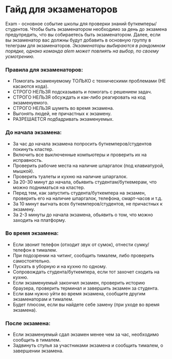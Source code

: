 # Гайд для экзаменаторов

Exam - основное событие школы для проверки знаний буткемперы/студентов. Чтобы быть экзаменатором необходимо за день до экзамена предупредить, что вы собираетесь быть экзаменатором. Далее, если вы экзаменатор вас должны будут добавить в основную группу в телеграм для экзаменаторов.
_Экзаменаторы выбираются в рандомном порядке, однако команда alem может повлиять на выбор, по своему усмотрению._

### Правила для экзаменаторов:

- Помогать экзаменуемому ТОЛЬКО с техническими проблемами (НЕ касаются кода).
- СТРОГО НЕЛЬЗЯ подсказывать и помогать с решением задач.
- СТРОГО НЕЛЬЗЯ обсуждать и как-либо реагировать на код экзаменуемого.
- СТРОГО НЕЛЬЗЯ шуметь во время экзамена.
- Выгонять людей, не причастных к экзамену.
- РАЗРЕШАЕТСЯ подбадривать экзаменуемых.

### До начала экзамена:

- За час до начала экзамена попросить буткемперов/студентов покинуть кластер.
- Включить все выключенные компьютеры и проверить их на исправность.
- Проверить рабочие места на наличие шпаргалок (под клавиатурой, мышкой).
- Проверить туалеты и кухню на наличие шпаргалок.
- За 20-30 минут до начала, обьявить студентам/буткемерам, что можно подниматься на кластер.
- Перед тем, как запустить студента/буткемпера на экзамен, проверить его на наличие шпаргалок, телефона, смарт-часов и т.д.
- За 10 минут выгнать всех буткемперов/студентов, не причастных к экзамену.
- За 2-3 минуты до начала экзамена, обьявить о том, что можно заходить на платформу.

### Во время экзамена:

- Если звонит телефон (отходит звук от сумок), отнести сумку/телефон в тималем.
- При подозрении на читинг, сообщить тималем, либо проверить самостоятельно.
- Пускать в уборную и на кухню по одному.
- Сопровождать студента/буткемпера, если тот захочет сходить на кухню.
- Если экзаменуемый закончил экзамен, проверить историю браузера, проверить терминал и завершить экзамен за студента.
- Если вам нужно уйти во время экзамена, сообщите другим экзаменаторам и тималем.
- Будет плюсом, если вы найдете себе замену (при уходе во время экзамена).

### После экзамена:

- Если экзаменуемый сдал экзамен менее чем за час, необходимо сообщить в тималем.
- Задвинуть стулья за участниками экзамена и сообщить тималем, о завершении экзамена.
